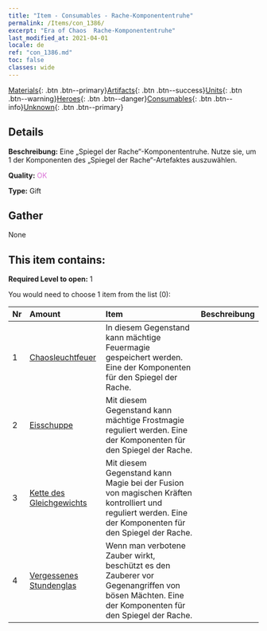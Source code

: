 ```yaml
---
title: "Item - Consumables - Rache-Komponententruhe"
permalink: /Items/con_1386/
excerpt: "Era of Chaos  Rache-Komponententruhe"
last_modified_at: 2021-04-01
locale: de
ref: "con_1386.md"
toc: false
classes: wide
---
```

 [Materials](/de/Items/){: .btn .btn--primary}[Artifacts](/de/Items/Artifacts/){: .btn .btn--success}[Units](/de/Items/Units/){: .btn .btn--warning}[Heroes](/de/Items/Heroes/){: .btn .btn--danger}[Consumables](/de/Items/Consumables/){: .btn .btn--info}[Unknown](/de/Items/Unknown/){: .btn .btn--primary}

## Details
 **Beschreibung:** Eine „Spiegel der Rache“-Komponententruhe. Nutze sie, um 1 der Komponenten des „Spiegel der Rache“-Artefaktes auszuwählen.

 **Quality:** <span style="color: #DA70D6">OK</span>

 **Type:** Gift

## Gather

  None

## This item contains:

 **Required Level to open:** 1

 You would need to choose 1 item from the list (0):

  | Nr | Amount |     Item    | Beschreibung |
  |:---|:-------|:------------|:-----------:|
  | 1 | [Chaosleuchtfeuer](/de/Items/art_140/) | In diesem Gegenstand kann mächtige Feuermagie gespeichert werden. Eine der Komponenten für den Spiegel der Rache. | 
  | 2 | [Eisschuppe](/de/Items/art_141/) | Mit diesem Gegenstand kann mächtige Frostmagie reguliert werden. Eine der Komponenten für den Spiegel der Rache. | 
  | 3 | [Kette des Gleichgewichts](/de/Items/art_142/) | Mit diesem Gegenstand kann Magie bei der Fusion von magischen Kräften kontrolliert und reguliert werden. Eine der Komponenten für den Spiegel der Rache. | 
  | 4 | [Vergessenes Stundenglas](/de/Items/art_143/) | Wenn man verbotene Zauber wirkt, beschützt es den Zauberer vor Gegenangriffen von bösen Mächten. Eine der Komponenten für den Spiegel der Rache. | 
